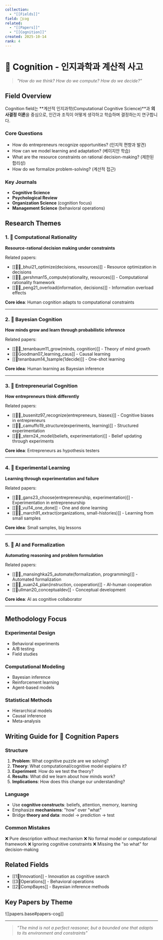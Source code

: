 ```yaml
---
collection:
  - "[[Fields]]"
field: 👾cog
related:
  - "[[Papers]]"
  - "[[Cognition]]"
created: 2025-10-14
rank: 4
---
```


# 👾 Cognition - 인지과학과 계산적 사고

> *"How do we think? How do we compute? How do we decide?"*

## Field Overview

Cognition field는 **계산적 인지과학(Computational Cognitive Science)**과 **의사결정 이론**을 중심으로, 인간과 조직이 어떻게 생각하고 학습하며 결정하는지 연구합니다.

### Core Questions
- How do entrepreneurs recognize opportunities? (인지적 편향과 발견)
- How can we model learning and adaptation? (베이지안 학습)
- What are the resource constraints on rational decision-making? (제한된 합리성)
- How do we formalize problem-solving? (계산적 접근)

### Key Journals
- **Cognitive Science**
- **Psychological Review**
- **Organization Science** (cognition focus)
- **Management Science** (behavioral operations)

## Research Themes

### 1. 🧠 Computational Rationality
**Resource-rational decision making under constraints**

Related papers:
- [[📜👾_bhui21_optimize(decisions, resources)]] - Resource optimization in decisions
- [[📜👾_gershman15_compute(rationality, resources)]] - Computational rationality framework
- [[📜👾_peng21_overload(information, decisions)]] - Information overload effects

**Core idea**: Human cognition adapts to computational constraints

---

### 2. 🎲 Bayesian Cognition
**How minds grow and learn through probabilistic inference**

Related papers:
- [[📜👾_tenanbaum11_grow(minds, cognition)]] - Theory of mind growth
- [[📜Goodman07_learning_caus]] - Causal learning
- [[📜tenanbaum14_1sample(1decide)]] - One-shot learning

**Core idea**: Human learning as Bayesian inference

---

### 3. 🎯 Entrepreneurial Cognition
**How entrepreneurs think differently**

Related papers:
- [[📜👾_busenitz97_recognize(entrepreneurs, biases)]] - Cognitive biases in entrepreneurs
- [[📜👾_camuffo19_structure(experiments, learning)]] - Structured experimentation
- [[📜👾_stern24_model(beliefs, experimentation)]] - Belief updating through experiments

**Core idea**: Entrepreneurs as hypothesis testers

---

### 4. 🔬 Experimental Learning
**Learning through experimentation and failure**

Related papers:
- [[📜👾_gans23_choose(entrepreneurship, experimentation)]] - Experimentation in entrepreneurship
- [[📜👾_vul14_one_done]] - One and done learning
- [[📜👾_march91_extract(organizations, small-histories)]] - Learning from small samples

**Core idea**: Small samples, big lessons

---

### 5. 🤖 AI and Formalization
**Automating reasoning and problem formulation**

Related papers:
- [[📜👾_mansinghka25_automate(formalization, programming)]] - Automated formalization
- [[📜👾_xuan24_plan(instruction, cooperation)]] - AI-human cooperation
- [[📜ullman20_conceptualdev]] - Conceptual development

**Core idea**: AI as cognitive collaborator

---

## Methodology Focus

### Experimental Design
- Behavioral experiments
- A/B testing
- Field studies

### Computational Modeling
- Bayesian inference
- Reinforcement learning
- Agent-based models

### Statistical Methods
- Hierarchical models
- Causal inference
- Meta-analysis

## Writing Guide for 👾 Cognition Papers

### Structure
1. **Problem**: What cognitive puzzle are we solving?
2. **Theory**: What computational/cognitive model explains it?
3. **Experiment**: How do we test the theory?
4. **Results**: What did we learn about how minds work?
5. **Implications**: How does this change our understanding?

### Language
- Use **cognitive constructs**: beliefs, attention, memory, learning
- Emphasize **mechanisms**: "how" over "what"
- Bridge **theory and data**: model → prediction → test

### Common Mistakes
❌ Pure description without mechanism
❌ No formal model or computational framework
❌ Ignoring cognitive constraints
❌ Missing the "so what" for decision-making

## Related Fields
- [[1🐢Innovation]] - Innovation as cognitive search
- [[3🐙Operations]] - Behavioral operations
- [[2🐅CompBayes]] - Bayesian inference methods

## Key Papers by Theme

![[papers.base#papers-cog]]

---

> *"The mind is not a perfect reasoner, but a bounded one that adapts to its environment and constraints"*

